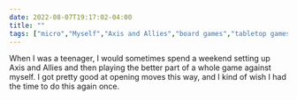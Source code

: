 ---date: 2022-08-07T19:17:02-04:00title: ""tags: ["micro","Myself","Axis and Allies","board games","tabletop games"]---When I was a teenager, I would sometimes spend a weekend setting up Axis and Allies and then playing the better part of a whole game against myself. I got pretty good at opening moves this way, and I kind of wish I had the time to do this again once.